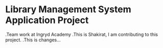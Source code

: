 # Library Management System Application Project
.Team work at Ingryd Academy
.This is Shakirat, I am contributing to this project.
.This is changes...
